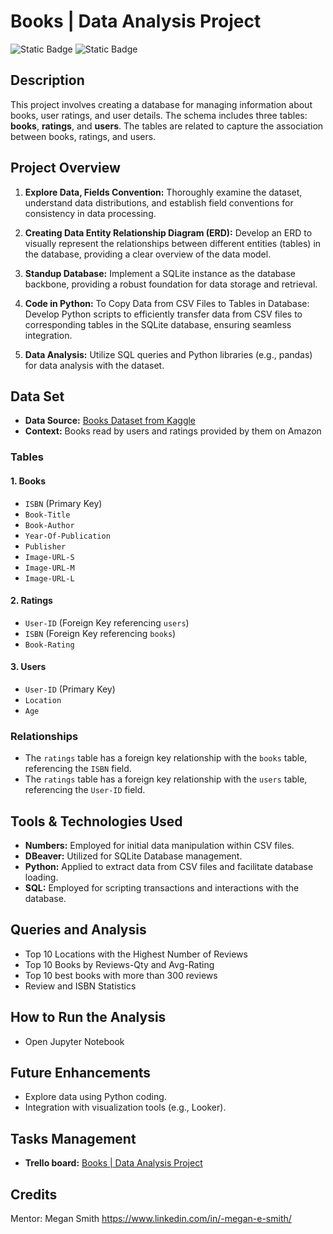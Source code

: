 # Books | Data Analysis Project
![Static Badge](https://img.shields.io/badge/python-yellow?style=for-the-badge&logo=python&logoColor=white)
![Static Badge](https://img.shields.io/badge/sqlite-gray?style=for-the-badge&logo=sqlite&logoColor=white)


## Description
This project involves creating a database for managing information about books, user ratings, and user details. The schema includes three tables: **books**, **ratings**, and **users**. The tables are related to capture the association between books, ratings, and users.



## Project Overview

1. **Explore Data, Fields Convention:** Thoroughly examine the dataset, understand data distributions, and establish field conventions for consistency in data processing.

2. **Creating Data Entity Relationship Diagram (ERD):** Develop an ERD to visually represent the relationships between different entities (tables) in the database, providing a clear overview of the data model.


3. **Standup Database:** Implement a SQLite instance as the database backbone, providing a robust foundation for data storage and retrieval.

4. **Code in Python:** To Copy Data from CSV Files to Tables in Database: Develop Python scripts to efficiently transfer data from CSV files to corresponding tables in the SQLite database, ensuring seamless integration.

5. **Data Analysis:** Utilize SQL queries and Python libraries (e.g., pandas) for data analysis with the dataset. 



## Data Set
- **Data Source:** [Books Dataset from Kaggle](https://www.kaggle.com/datasets/saurabhbagchi/books-dataset/)
- **Context:** Books read by users and ratings provided by them on Amazon


### Tables

#### 1. Books
-   `ISBN` (Primary Key)
-   `Book-Title`
-   `Book-Author`
-   `Year-Of-Publication`
-   `Publisher`
-   `Image-URL-S`
-   `Image-URL-M`
-   `Image-URL-L`

#### 2. Ratings

-   `User-ID` (Foreign Key referencing `users`)
-   `ISBN` (Foreign Key referencing `books`)
-   `Book-Rating`

#### 3. Users

-   `User-ID` (Primary Key)
-   `Location`
-   `Age`

### Relationships

-   The `ratings` table has a foreign key relationship with the `books` table, referencing the `ISBN` field.
-   The `ratings` table has a foreign key relationship with the `users` table, referencing the `User-ID` field.

## Tools & Technologies Used
- **Numbers:** Employed for initial data manipulation within CSV files.
- **DBeaver:** Utilized for SQLite Database management.
- **Python:** Applied to extract data from CSV files and facilitate database loading.
- **SQL:** Employed for scripting transactions and interactions with the database.

## Queries and Analysis
- Top 10 Locations with the Highest Number of Reviews
- Top 10 Books by Reviews-Qty and Avg-Rating 
- Top 10 best books with more than 300 reviews
- Review and ISBN Statistics

## How to Run the Analysis
- Open Jupyter Notebook

## Future Enhancements
- Explore data using Python coding.
- Integration with visualization tools (e.g., Looker).


## Tasks Management
- **Trello board:** [Books | Data Analysis Project](https://trello.com/b/BVF06oll/books-data-analysis-project)

## Credits
Mentor: Megan Smith
https://www.linkedin.com/in/-megan-e-smith/





[Kaggle Data sET]: ttps://www.kaggle.com/datasets/saurabhbagchi/books-dataset
